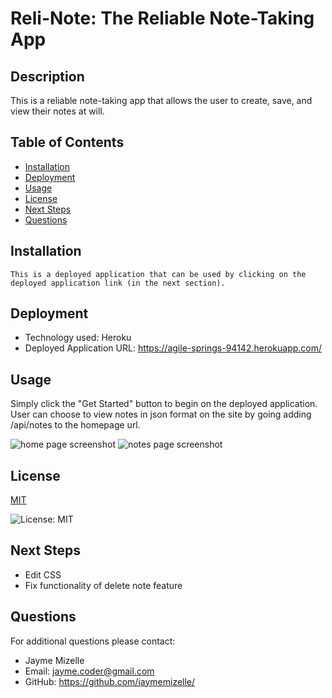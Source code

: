 

# Reli-Note: The Reliable Note-Taking App

## Description
This is a reliable note-taking app that allows the user to create, save, and view their notes at will.

## Table of Contents
  - [Installation](#installation)
  - [Deployment](#deployment)
  - [Usage](#usage)
  - [License](#license)
  - [Next Steps](#next-steps)
  - [Questions](#questions)


## Installation
``` This is a deployed application that can be used by clicking on the deployed application link (in the next section). ```

## Deployment
* Technology used: Heroku
* Deployed Application URL: https://agile-springs-94142.herokuapp.com/

## Usage
Simply click the "Get Started" button to begin on the deployed application. User can choose to view notes in json format on the site by going adding /api/notes to the homepage url.

![home page screenshot](./public/assets/images/reli-note-home.png)
![notes page screenshot](./public/assets/images/reli-note-notes.png)

## License


  [MIT](https://opensource.org/licenses/MIT)
  

  ![License: MIT](https://img.shields.io/badge/License-MIT-9cf)

## Next Steps
* Edit CSS
* Fix functionality of delete note feature

## Questions
For additional questions please contact:
* Jayme Mizelle
* Email: jayme.coder@gmail.com
* GitHub: https://github.com/jaymemizelle/
